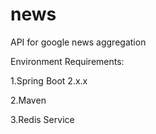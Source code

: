 # news
API for google news aggregation


Environment Requirements:

1.Spring Boot 2.x.x

2.Maven

3.Redis Service
